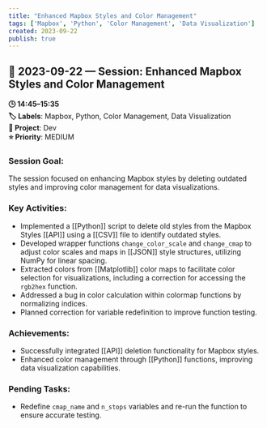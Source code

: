 ```yaml
---
title: "Enhanced Mapbox Styles and Color Management"
tags: ['Mapbox', 'Python', 'Color Management', 'Data Visualization']
created: 2023-09-22
publish: true
---
```


## 📅 2023-09-22 — Session: Enhanced Mapbox Styles and Color Management

**🕒 14:45–15:35**  
**🏷️ Labels**: Mapbox, Python, Color Management, Data Visualization  
**📂 Project**: Dev  
**⭐ Priority**: MEDIUM  


### Session Goal:
The session focused on enhancing Mapbox styles by deleting outdated styles and improving color management for data visualizations.

### Key Activities:
- Implemented a [[Python]] script to delete old styles from the Mapbox Styles [[API]] using a [[CSV]] file to identify outdated styles.
- Developed wrapper functions `change_color_scale` and `change_cmap` to adjust color scales and maps in [[JSON]] style structures, utilizing NumPy for linear spacing.
- Extracted colors from [[Matplotlib]] color maps to facilitate color selection for visualizations, including a correction for accessing the `rgb2hex` function.
- Addressed a bug in color calculation within colormap functions by normalizing indices.
- Planned correction for variable redefinition to improve function testing.

### Achievements:
- Successfully integrated [[API]] deletion functionality for Mapbox styles.
- Enhanced color management through [[Python]] functions, improving data visualization capabilities.

### Pending Tasks:
- Redefine `cmap_name` and `n_stops` variables and re-run the function to ensure accurate testing.
